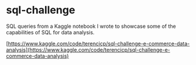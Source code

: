 # sql-challenge
 SQL queries from a Kaggle notebook I wrote to showcase some of the capabilities of SQL for data analysis.

[https://www.kaggle.com/code/terencicp/sql-challenge-e-commerce-data-analysis](https://www.kaggle.com/code/terencicp/sql-challenge-e-commerce-data-analysis)
